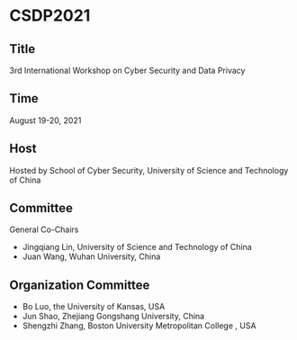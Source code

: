 # CSDP2021

## Title
3rd International Workshop on Cyber Security and Data Privacy

## Time 
August 19-20, 2021

## Host 
Hosted by School of Cyber Security, University of Science and Technology of China

## Committee
General Co-Chairs
- Jingqiang Lin, University of Science and Technology of China
- Juan Wang, Wuhan University, China



## Organization Committee
- Bo Luo, the University of Kansas, USA
- Jun Shao, Zhejiang Gongshang University, China
- Shengzhi Zhang, Boston University Metropolitan College , USA